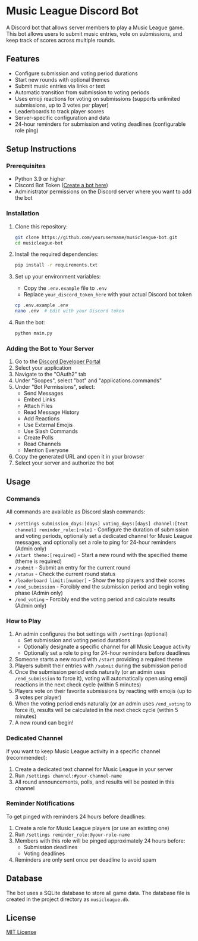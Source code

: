 # Music League Discord Bot

A Discord bot that allows server members to play a Music League game. This bot allows users to submit music entries, vote on submissions, and keep track of scores across multiple rounds.

## Features

- Configure submission and voting period durations
- Start new rounds with optional themes
- Submit music entries via links or text
- Automatic transition from submission to voting periods
- Uses emoji reactions for voting on submissions (supports unlimited submissions, up to 3 votes per player)
- Leaderboards to track player scores
- Server-specific configuration and data
- 24-hour reminders for submission and voting deadlines (configurable role ping)

## Setup Instructions

### Prerequisites

- Python 3.9 or higher
- Discord Bot Token ([Create a bot here](https://discord.com/developers/applications))
- Administrator permissions on the Discord server where you want to add the bot

### Installation

1. Clone this repository:
   ```bash
   git clone https://github.com/yourusername/musicleague-bot.git
   cd musicleague-bot
   ```

2. Install the required dependencies:
   ```bash
   pip install -r requirements.txt
   ```

3. Set up your environment variables:
   - Copy the `.env.example` file to `.env`
   - Replace `your_discord_token_here` with your actual Discord bot token

   ```bash
   cp .env.example .env
   nano .env  # Edit with your Discord token
   ```

4. Run the bot:
   ```bash
   python main.py
   ```

### Adding the Bot to Your Server

1. Go to the [Discord Developer Portal](https://discord.com/developers/applications)
2. Select your application
3. Navigate to the "OAuth2" tab
4. Under "Scopes", select "bot" and "applications.commands"
5. Under "Bot Permissions", select:
   - Send Messages
   - Embed Links
   - Attach Files
   - Read Message History
   - Add Reactions
   - Use External Emojis
   - Use Slash Commands
   - Create Polls
   - Read Channels
   - Mention Everyone
6. Copy the generated URL and open it in your browser
7. Select your server and authorize the bot

## Usage

### Commands

All commands are available as Discord slash commands:

- `/settings submission_days:[days] voting_days:[days] channel:[text channel] reminder_role:[role]` - Configure the duration of submission and voting periods, optionally set a dedicated channel for Music League messages, and optionally set a role to ping for 24-hour reminders (Admin only)
- `/start theme:[required]` - Start a new round with the specified theme (theme is required)
- `/submit` - Submit an entry for the current round
- `/status` - Check the current round status
- `/leaderboard limit:[number]` - Show the top players and their scores
- `/end_submission` - Forcibly end the submission period and begin voting phase (Admin only)
- `/end_voting` - Forcibly end the voting period and calculate results (Admin only)

### How to Play

1. An admin configures the bot settings with `/settings` (optional)
   - Set submission and voting period durations
   - Optionally designate a specific channel for all Music League activity
   - Optionally set a role to ping for 24-hour reminders before deadlines
2. Someone starts a new round with `/start` providing a required theme
3. Players submit their entries with `/submit` during the submission period
4. Once the submission period ends naturally (or an admin uses `/end_submission` to force it), voting will automatically open using emoji reactions in the next check cycle (within 5 minutes)
5. Players vote on their favorite submissions by reacting with emojis (up to 3 votes per player)
6. When the voting period ends naturally (or an admin uses `/end_voting` to force it), results will be calculated in the next check cycle (within 5 minutes)
7. A new round can begin!

### Dedicated Channel

If you want to keep Music League activity in a specific channel (recommended):
1. Create a dedicated text channel for Music League in your server
2. Run `/settings channel:#your-channel-name`
3. All round announcements, polls, and results will be posted in this channel

### Reminder Notifications

To get pinged with reminders 24 hours before deadlines:
1. Create a role for Music League players (or use an existing one)
2. Run `/settings reminder_role:@your-role-name`
3. Members with this role will be pinged approximately 24 hours before:
   - Submission deadlines
   - Voting deadlines
4. Reminders are only sent once per deadline to avoid spam

## Database

The bot uses a SQLite database to store all game data. The database file is created in the project directory as `musicleague.db`.

## License

[MIT License](LICENSE)
